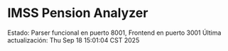 # IMSS Pension Analyzer
Estado: Parser funcional en puerto 8001, Frontend en puerto 3001
Última actualización: Thu Sep 18 15:01:04 CST 2025
